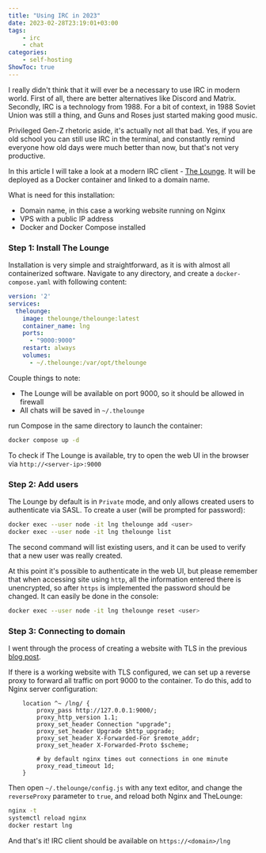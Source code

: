 ```yaml
---
title: "Using IRC in 2023"
date: 2023-02-28T23:19:01+03:00
tags:
    - irc
    - chat
categories:
    - self-hosting
ShowToc: true
---
```


I really didn't think that it will ever be a necessary to use IRC
in modern world. 
First of all, there are better alternatives like Discord and Matrix. 
Secondly, IRC is a technology from 1988. For a bit of context, in 
1988 Soviet Union was still a thing, and Guns and Roses just started 
making good music.  

Privileged Gen-Z rhetoric aside, it's actually not all that bad. 
Yes, if you are old school you can still use IRC in the terminal, 
and constantly remind everyone how old days were much better than now, 
but that's not very productive.  

In this article I will take a look at a modern IRC client - 
[The Lounge](https://thelounge.chat). 
It will be deployed as a Docker container and linked to a domain name.  

What is need for this installation:
* Domain name, in this case a working website running on Nginx
* VPS with a public IP address
* Docker and Docker Compose installed


### Step 1: Install The Lounge
Installation is very simple and straightforward, as it is with almost 
all containerized software. Navigate to any directory, and create a 
`docker-compose.yaml` with following content:
```yaml
version: '2'
services:
  thelounge:
    image: thelounge/thelounge:latest
    container_name: lng
    ports:
      - "9000:9000"
    restart: always
    volumes:
      - ~/.thelounge:/var/opt/thelounge
```

Couple things to note:
* The Lounge will be available on port 9000, so it should be allowed in firewall
* All chats will be saved in `~/.thelounge`

run Compose in the same directory to launch the container:
```bash
docker compose up -d
```

To check if The Lounge is available, try to open the web UI in the browser via 
`http://<server-ip>:9000`


### Step 2: Add users
The Lounge by default is in `Private` mode, and only allows created users to 
authenticate via SASL. To create a user (will be prompted for password):
```bash
docker exec --user node -it lng thelounge add <user>
docker exec --user node -it lng thelounge list
```

The second command will list existing users, and it can be used to verify that 
a new user was really created.  

At this point it's possible to authenticate in the web UI, but please remember 
that when accessing site using `http`, all the information entered there is 
unencrypted, so after `https` is implemented the password should be changed. 
It can easily be done in the console:
```bash
docker exec --user node -it lng thelounge reset <user>
```

### Step 3: Connecting to domain
I went through the process of creating a website with TLS in the previous 
[blog post](https://labbrat.net/blog/hugo_nginx/).  

If there is a working website with TLS configured, we can set up a reverse 
proxy to forward all traffic on port 9000 to the container. To do this, 
add to Nginx server configuration:
```
    location ^~ /lng/ {
        proxy_pass http://127.0.0.1:9000/;
        proxy_http_version 1.1;
        proxy_set_header Connection "upgrade";
        proxy_set_header Upgrade $http_upgrade;
        proxy_set_header X-Forwarded-For $remote_addr;
        proxy_set_header X-Forwarded-Proto $scheme;

        # by default nginx times out connections in one minute
        proxy_read_timeout 1d;
    }
```

Then open `~/.thelounge/config.js` with any text editor, and change the 
`reverseProxy` parameter to `true`, and reload both Nginx and TheLounge:
```bash
nginx -t
systemctl reload nginx
docker restart lng
```

And that's it! IRC client should be available on `https://<domain>/lng`
